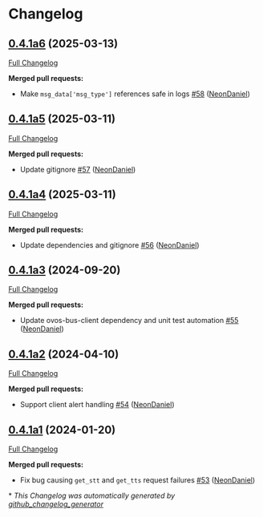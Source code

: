 # Changelog

## [0.4.1a6](https://github.com/NeonGeckoCom/neon-messagebus-mq-connector/tree/0.4.1a6) (2025-03-13)

[Full Changelog](https://github.com/NeonGeckoCom/neon-messagebus-mq-connector/compare/0.4.1a5...0.4.1a6)

**Merged pull requests:**

- Make `msg_data['msg_type']` references safe in logs [\#58](https://github.com/NeonGeckoCom/neon-messagebus-mq-connector/pull/58) ([NeonDaniel](https://github.com/NeonDaniel))

## [0.4.1a5](https://github.com/NeonGeckoCom/neon-messagebus-mq-connector/tree/0.4.1a5) (2025-03-11)

[Full Changelog](https://github.com/NeonGeckoCom/neon-messagebus-mq-connector/compare/0.4.1a4...0.4.1a5)

**Merged pull requests:**

- Update gitignore [\#57](https://github.com/NeonGeckoCom/neon-messagebus-mq-connector/pull/57) ([NeonDaniel](https://github.com/NeonDaniel))

## [0.4.1a4](https://github.com/NeonGeckoCom/neon-messagebus-mq-connector/tree/0.4.1a4) (2025-03-11)

[Full Changelog](https://github.com/NeonGeckoCom/neon-messagebus-mq-connector/compare/0.4.1a3...0.4.1a4)

**Merged pull requests:**

- Update dependencies and gitignore [\#56](https://github.com/NeonGeckoCom/neon-messagebus-mq-connector/pull/56) ([NeonDaniel](https://github.com/NeonDaniel))

## [0.4.1a3](https://github.com/NeonGeckoCom/neon-messagebus-mq-connector/tree/0.4.1a3) (2024-09-20)

[Full Changelog](https://github.com/NeonGeckoCom/neon-messagebus-mq-connector/compare/0.4.1a2...0.4.1a3)

**Merged pull requests:**

- Update ovos-bus-client dependency and unit test automation [\#55](https://github.com/NeonGeckoCom/neon-messagebus-mq-connector/pull/55) ([NeonDaniel](https://github.com/NeonDaniel))

## [0.4.1a2](https://github.com/NeonGeckoCom/neon-messagebus-mq-connector/tree/0.4.1a2) (2024-04-10)

[Full Changelog](https://github.com/NeonGeckoCom/neon-messagebus-mq-connector/compare/0.4.1a1...0.4.1a2)

**Merged pull requests:**

- Support client alert handling [\#54](https://github.com/NeonGeckoCom/neon-messagebus-mq-connector/pull/54) ([NeonDaniel](https://github.com/NeonDaniel))

## [0.4.1a1](https://github.com/NeonGeckoCom/neon-messagebus-mq-connector/tree/0.4.1a1) (2024-01-20)

[Full Changelog](https://github.com/NeonGeckoCom/neon-messagebus-mq-connector/compare/0.4.0...0.4.1a1)

**Merged pull requests:**

- Fix bug causing `get_stt` and `get_tts` request failures [\#53](https://github.com/NeonGeckoCom/neon-messagebus-mq-connector/pull/53) ([NeonDaniel](https://github.com/NeonDaniel))



\* *This Changelog was automatically generated by [github_changelog_generator](https://github.com/github-changelog-generator/github-changelog-generator)*
